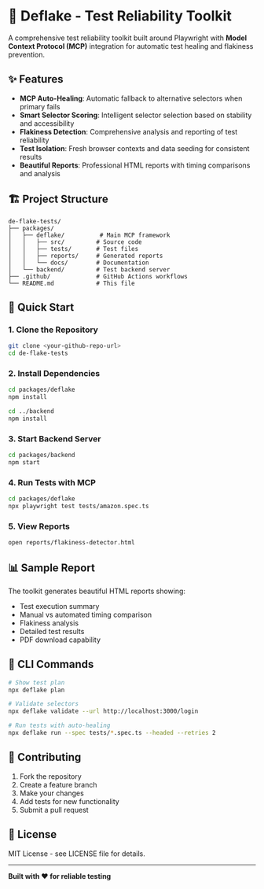 # 🚀 Deflake - Test Reliability Toolkit

A comprehensive test reliability toolkit built around Playwright with **Model Context Protocol (MCP)** integration for automatic test healing and flakiness prevention.

## ✨ Features

- **MCP Auto-Healing**: Automatic fallback to alternative selectors when primary fails
- **Smart Selector Scoring**: Intelligent selector selection based on stability and accessibility
- **Flakiness Detection**: Comprehensive analysis and reporting of test reliability
- **Test Isolation**: Fresh browser contexts and data seeding for consistent results
- **Beautiful Reports**: Professional HTML reports with timing comparisons and analysis

## 🏗️ Project Structure

```
de-flake-tests/
├── packages/
│   ├── deflake/          # Main MCP framework
│   │   ├── src/         # Source code
│   │   ├── tests/       # Test files
│   │   ├── reports/     # Generated reports
│   │   └── docs/        # Documentation
│   └── backend/         # Test backend server
├── .github/             # GitHub Actions workflows
└── README.md            # This file
```

## 🚀 Quick Start

### 1. Clone the Repository
```bash
git clone <your-github-repo-url>
cd de-flake-tests
```

### 2. Install Dependencies
```bash
cd packages/deflake
npm install

cd ../backend
npm install
```

### 3. Start Backend Server
```bash
cd packages/backend
npm start
```

### 4. Run Tests with MCP
```bash
cd packages/deflake
npx playwright test tests/amazon.spec.ts
```

### 5. View Reports
```bash
open reports/flakiness-detector.html
```

## 📊 Sample Report

The toolkit generates beautiful HTML reports showing:
- Test execution summary
- Manual vs automated timing comparison
- Flakiness analysis
- Detailed test results
- PDF download capability

## 🔧 CLI Commands

```bash
# Show test plan
npx deflake plan

# Validate selectors
npx deflake validate --url http://localhost:3000/login

# Run tests with auto-healing
npx deflake run --spec tests/*.spec.ts --headed --retries 2
```

## 🤝 Contributing

1. Fork the repository
2. Create a feature branch
3. Make your changes
4. Add tests for new functionality
5. Submit a pull request

## 📄 License

MIT License - see LICENSE file for details.

---

**Built with ❤️ for reliable testing**
